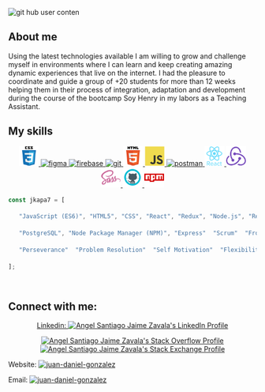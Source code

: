 
![git hub user conten](https://user-images.githubusercontent.com/111901979/225768541-b012b487-8324-4b70-9c3d-40fb46408959.png)

## About me
<div>
Using the latest technologies available I am willing to grow and challenge myself in environments where I can learn and keep creating amazing dynamic experiences that live on the internet. I had the pleasure to coordinate and guide a group of +20 students for more than 12 weeks helping them in their process of integration, adaptation and development during the course of the bootcamp Soy Henry in my labors as a Teaching Assistant.
<div/>

## My skills

<p align="center"> <a href="https://www.w3schools.com/css/" target="_blank" rel="noreferrer"> <img src="https://raw.githubusercontent.com/devicons/devicon/master/icons/css3/css3-original-wordmark.svg" alt="css3" width="40" height="40"/> </a> <a href="https://www.figma.com/" target="_blank" rel="noreferrer"> <img src="https://www.vectorlogo.zone/logos/figma/figma-icon.svg" alt="figma" width="40" height="40"/> </a> <a href="https://firebase.google.com/" target="_blank" rel="noreferrer"> <img src="https://www.vectorlogo.zone/logos/firebase/firebase-icon.svg" alt="firebase" width="40" height="40"/> </a> <a href="https://git-scm.com/" target="_blank" rel="noreferrer"> <img src="https://www.vectorlogo.zone/logos/git-scm/git-scm-icon.svg" alt="git" width="40" height="40"/> </a> <a href="https://www.w3.org/html/" target="_blank" rel="noreferrer"> <img src="https://raw.githubusercontent.com/devicons/devicon/master/icons/html5/html5-original-wordmark.svg" alt="html5" width="40" height="40"/> </a> <a href="https://developer.mozilla.org/en-US/docs/Web/JavaScript" target="_blank" rel="noreferrer"> <img src="https://raw.githubusercontent.com/devicons/devicon/master/icons/javascript/javascript-original.svg" alt="javascript" width="40" height="40"/> </a> <a href="https://postman.com" target="_blank" rel="noreferrer"> <img src="https://www.vectorlogo.zone/logos/getpostman/getpostman-icon.svg" alt="postman" width="40" height="40"/> </a> <a href="https://reactjs.org/" target="_blank" rel="noreferrer"> <img src="https://raw.githubusercontent.com/devicons/devicon/master/icons/react/react-original-wordmark.svg" alt="react" width="40" height="40"/> </a> <a href="https://redux.js.org" target="_blank" rel="noreferrer"> <img src="https://raw.githubusercontent.com/devicons/devicon/master/icons/redux/redux-original.svg" alt="redux" width="40" height="40"/> </a><a href="https://sass-lang.com" target="_blank" rel="noreferrer"> <img src="https://raw.githubusercontent.com/devicons/devicon/master/icons/sass/sass-original.svg" alt="sass" width="40" height="40"/> </a>  <a href="https://sass-lang.com" target="_blank" rel="noreferrer"> <img src="https://raw.githubusercontent.com/sachinverma53121/sachinverma53121/master/icons/github.png" alt="sass" width="40" height="40"/> </a>  <a href="https://sass-lang.com" target="_blank" rel="noreferrer"> <img src="https://raw.githubusercontent.com/sachinverma53121/sachinverma53121/master/icons/npm.png" alt="sass" width="40" height="40"/> </a> </p>   
   
````JavaScript
const jkapa7 = [

   "JavaScript (ES6)", "HTML5", "CSS", "React", "Redux", "Node.js", "React", "Node", "Redux", "Sass", "Git", "GitHub",
   
   "PostgreSQL", "Node Package Manager (NPM)", "Express"  "Scrum"  "Frontend" "Backend" "Full-Stack" "Planning" 
   
   "Perseverance"  "Problem Resolution"  "Self Motivation"  "Flexibility"  "Dedication" "Personal Productivity" 
  
];

````
   

<br>
   


## Connect with me:
<div align="center">

  <a href="https://www.linkedin.com/in/gonzalezjuanr">
   <p>Linkedin: <img src="https://www.vectorlogo.zone/logos/linkedin/linkedin-icon.svg" alt="Angel Santiago Jaime Zavala's LinkedIn Profile" height="30" width="30"></p>
  </a>

  <a href="https://stackoverflow.com/users/2946413/angel-santiago-jaime-zavala?tab=profile">
    <img src="https://www.vectorlogo.zone/logos/stackoverflow/stackoverflow-icon.svg" alt="Angel Santiago Jaime Zavala's Stack Overflow Profile" height="30" width="30">
  </a>

  <a href="https://stackexchange.com/users/3525056/angel-santiago-jaime-zavala">
    <img src="https://www.vectorlogo.zone/logos/stackexchange/stackexchange-icon.svg" alt="Angel Santiago Jaime Zavala's Stack Exchange Profile" height="30" width="30">
  </a>
  
</div>
   
   
<p align="left">
   
 <p>Website: <a href="https://www.linkedin.com/in/gonzalezjuanr" target="blank"><img src="https://raw.githubusercontent.com/rahuldkjain/github-profile-readme-generator/master/src/images/icons/Social/linked-in-alt.svg" alt="juan-daniel-gonzalez" height="30" width="40"/></a> <p/><p>Email: <a href="mailto:juandaniel5005@gmail.com" target="blank"><img href="https://www.google.com/url?sa=i&url=https%3A%2F%2Fes.m.wikipedia.org%2Fwiki%2FArchivo%3AGmail_icon_%25282020%2529.svg&psig=AOvVaw0LOtntSUneZ_Y4wRiKSWzJ&ust=1682882771338000&source=images&cd=vfe&ved=0CBEQjRxqFwoTCMDk9q_pz_4CFQAAAAAdAAAAABAD" alt="juan-daniel-gonzalez" height="30" width="40"/></a> <p/>
 

